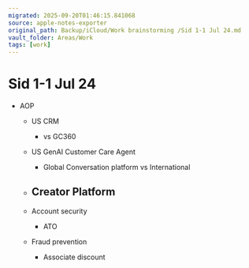 ```yaml
---
migrated: 2025-09-20T01:46:15.841068
source: apple-notes-exporter
original_path: Backup/iCloud/Work brainstorming /Sid 1-1 Jul 24.md
vault_folder: Areas/Work
tags: [work]
---
```

# Sid 1-1 Jul 24

- AOP
	- US CRM
		- vs GC360
	- US GenAI Customer Care Agent
		- Global Conversation platform vs International 
	- Creator Platform
		- 

	- Account security 
		- ATO
	- Fraud prevention
		- Associate discount 

